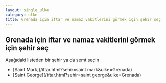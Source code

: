 ```yaml
---
layout: single_ulke
category: ulke
title: Grenada için iftar ve namaz vakitlerini görmek için şehir seç
---
```



## Grenada için iftar ve namaz vakitlerini görmek için şehir seç

Aşağıdaki listeden bir şehir ya da semt seçin


* [Saint Mark](/iftar.html?sehir=saint mark&ulke=Grenada)
* [Saint George](/iftar.html?sehir=saint george&ulke=Grenada)
